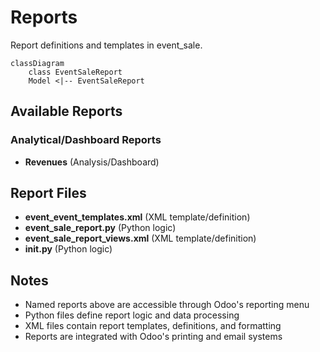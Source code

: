 # Reports

Report definitions and templates in event_sale.

```mermaid
classDiagram
    class EventSaleReport
    Model <|-- EventSaleReport
```

## Available Reports

### Analytical/Dashboard Reports
- **Revenues** (Analysis/Dashboard)


## Report Files

- **event_event_templates.xml** (XML template/definition)
- **event_sale_report.py** (Python logic)
- **event_sale_report_views.xml** (XML template/definition)
- **__init__.py** (Python logic)

## Notes
- Named reports above are accessible through Odoo's reporting menu
- Python files define report logic and data processing
- XML files contain report templates, definitions, and formatting
- Reports are integrated with Odoo's printing and email systems
